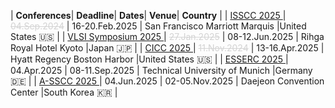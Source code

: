 
<style>
/* CSS for the table */
table {
  width: 100%;
  max-width: 100%;
  overflow-x: auto; /* Enable horizontal scrolling when the table exceeds the screen width */
  display: block; /* Ensure the table is displayed as a block element */
}
th, td {
  padding: 8px; /* Add padding to the table cells for better readability */
  text-align: left; /* Adjust text alignment as needed */
}
</style>

| <i class='fa-solid fa-microchip fa-xl'></i> **Conferences**| <i class='fa-solid fa-clock fa-lg'></i> **Deadline**| <i class='fa-solid fa-calendar-days fa-lg'></i> **Dates**| <i class='fa-solid fa-hotel fa-lg'></i> **Venue**| <i class='fa-solid fa-location-dot fa-lg'></i> **Country** | 
| <a href= 'https://www.isscc.org' target=_blank> ISSCC 2025 </a> |  <span style='color: #d3d3d3; text-decoration: line-through;'>04.Sep.2024</span> |  16-20.Feb.2025 | San Francisco Marriott Marquis |United States <span class='emoji'>🇺🇸</span> |
 | <a href= 'https://www.vlsisymposium.org' target=_blank> VLSI Symposium 2025 </a> |  <span style='color: #d3d3d3; text-decoration: line-through;'>27.Jan.2025</span> |  08-12.Jun.2025 | Rihga Royal Hotel Kyoto |Japan <span class='emoji'>🇯🇵</span> |
 | <a href= 'https://www.ieee-cicc.org' target=_blank> CICC 2025 </a> |  <span style='color: #d3d3d3; text-decoration: line-through;'>11.Nov.2024</span> |  13-16.Apr.2025 | Hyatt Regency Boston Harbor |United States <span class='emoji'>🇺🇸</span> |
 | <a href= 'https://www.esserc2025.org' target=_blank> ESSERC 2025 </a> |  04.Apr.2025 |  08-11.Sep.2025 | Technical University of Munich |Germany <span class='emoji'>🇩🇪</span> |
 | <a href= 'https://a-sscc2025.org' target=_blank> A-SSCC 2025 </a> |  04.Jun.2025 |  02-05.Nov.2025 | Daejeon Convention Center |South Korea <span class='emoji'>🇰🇷</span> |
 